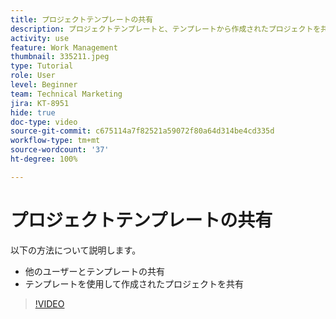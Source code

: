 ```yaml
---
title: プロジェクトテンプレートの共有
description: プロジェクトテンプレートと、テンプレートから作成されたプロジェクトを共有する方法を説明します。
activity: use
feature: Work Management
thumbnail: 335211.jpeg
type: Tutorial
role: User
level: Beginner
team: Technical Marketing
jira: KT-8951
hide: true
doc-type: video
source-git-commit: c675114a7f82521a59072f80a64d314be4cd335d
workflow-type: tm+mt
source-wordcount: '37'
ht-degree: 100%

---
```


# プロジェクトテンプレートの共有

以下の方法について説明します。

* 他のユーザーとテンプレートの共有
* テンプレートを使用して作成されたプロジェクトを共有

>[!VIDEO](https://video.tv.adobe.com/v/335211/?quality=12&learn=on)
